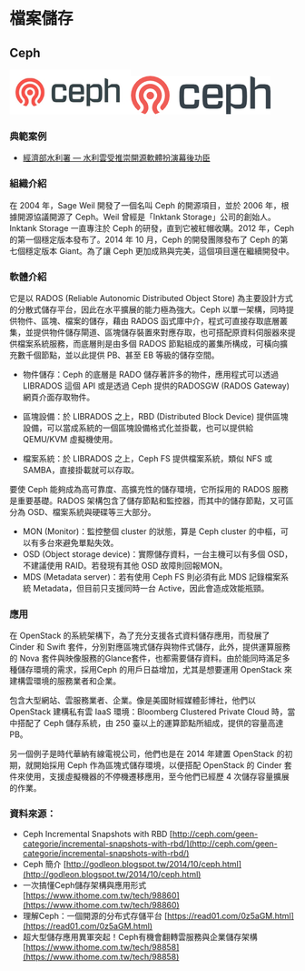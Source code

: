 # **檔案儲存**

## **Ceph**

![](/assets/1509609660571.jpg)![](/assets/Ceph.png)

### 典範案例

* [經濟部水利署 — 水利雲受推崇開源軟體扮演幕後功臣](/shui-li-yun-shou-tui-chong-kai-yuan-ruan-ti-ban-yan-mu-hou-gong-chen.md)

### 組織介紹

在 2004 年，Sage Weil 開發了一個名叫 Ceph 的開源項目，並於 2006 年，根據開源協議開源了 Ceph。Weil 曾經是「Inktank Storage」公司的創始人。Inktank Storage 一直專注於 Ceph 的研發，直到它被紅帽收購。2012 年，Ceph 的第一個穩定版本發布了。2014 年 10 月，Ceph 的開發團隊發布了 Ceph 的第七個穩定版本 Giant。為了讓 Ceph 更加成熟與完美，這個項目還在繼續開發中。

### 軟體介紹

它是以 RADOS \(Reliable Autonomic Distributed Object Store\) 為主要設計方式的分散式儲存平台，因此在水平擴展的能力極為強大。Ceph 以單一架構，同時提供物件、區塊、檔案的儲存，藉由 RADOS 函式庫中介，程式可直接存取底層叢集，並提供物件儲存閘道、區塊儲存裝置來對應存取，也可搭配原資料伺服器來提供檔案系統服務，而底層則是由多個 RADOS 節點組成的叢集所構成，可橫向擴充數千個節點，並以此提供 PB、甚至 EB 等級的儲存空間。

* 物件儲存：Ceph 的底層是 RADO 儲存著許多的物件，應用程式可以透過 LIBRADOS 這個 API 或是透過 Ceph 提供的RADOSGW \(RADOS Gateway\) 網頁介面存取物件。

* 區塊設備：於 LIBRADOS 之上，RBD \(Distributed Block Device\) 提供區塊設備，可以當成系統的一個區塊設備格式化並掛載，也可以提供給 QEMU/KVM 虛擬機使用。

* 檔案系統：於 LIBRADOS 之上，Ceph FS 提供檔案系統，類似 NFS 或 SAMBA，直接掛載就可以存取。

要使 Ceph 能夠成為高可靠度、高擴充性的儲存環境，它所採用的 RADOS 服務是重要基礎。RADOS 架構包含了儲存節點和監控器，而其中的儲存節點，又可區分為 OSD、檔案系統與硬碟等三大部分。

* MON \(Monitor\)：監控整個 cluster 的狀態，算是 Ceph cluster 的中樞，可以有多台來避免單點失效。
* OSD \(Object storage device\)：實際儲存資料，一台主機可以有多個 OSD，不建議使用 RAID。若發現有其他 OSD 故障則回報MON。
* MDS \(Metadata server\)：若有使用 Ceph FS 則必須有此 MDS 記錄檔案系統 Metadata，但目前只支援同時一台 Active，因此會造成效能瓶頸。

### 應用

在 OpenStack 的系統架構下，為了充分支援各式資料儲存應用，而發展了 Cinder 和 Swift 套件，分別對應區塊式儲存與物件式儲存，此外，提供運算服務的 Nova 套件與映像服務的Glance套件，也都需要儲存資料。由於能同時滿足多種儲存環境的需求，採用Ceph 的用戶日益增加，尤其是想要運用 OpenStack 來建構雲環境的服務業者和企業。

包含大型網站、雲服務業者、企業。像是美國財經媒體彭博社，他們以 OpenStack 建構私有雲 IaaS 環境：Bloomberg Clustered Private Cloud 時，當中搭配了 Ceph 儲存系統，由 250 臺以上的運算節點所組成，提供的容量高達PB。

另一個例子是時代華納有線電視公司，他們也是在 2014 年建置 OpenStack 的初期，就開始採用 Ceph 作為區塊式儲存環境，以便搭配 OpenStack 的 Cinder 套件來使用，支援虛擬機器的不停機遷移應用，至今他們已經歷 4 次儲存容量擴展的作業。

### 資料來源：

* Ceph Incremental Snapshots with RBD [http://ceph.com/geen-categorie/incremental-snapshots-with-rbd/](http://ceph.com/geen-categorie/incremental-snapshots-with-rbd/)
* Ceph 簡介 [http://godleon.blogspot.tw/2014/10/ceph.html](http://godleon.blogspot.tw/2014/10/ceph.html)
* 一次搞懂Ceph儲存架構與應用形式 [https://www.ithome.com.tw/tech/98860](https://www.ithome.com.tw/tech/98860)
* 理解Ceph：一個開源的分布式存儲平台 [https://read01.com/0z5aGM.html](https://read01.com/0z5aGM.html)
* 超大型儲存應用異軍突起！Ceph有機會翻轉雲服務與企業儲存架構 [https://www.ithome.com.tw/tech/98858](https://www.ithome.com.tw/tech/98858)



